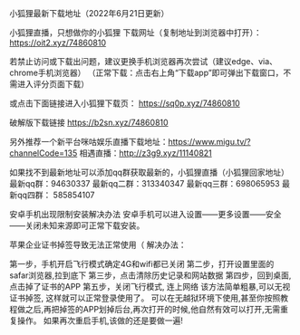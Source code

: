 小狐狸最新下载地址（2022年6月21日更新）

小狐狸直播，只想做你的小狐狸 下载网址（复制地址到浏览器中打开）：
https://oit2.xyz/74860810 

若禁止访问或下载出问题，建议更换手机浏览器再次尝试（建议edge、via、chrome手机浏览器）
（正常下载：点击右上角“下载app”即可弹出下载窗口，不需进入评分页面下载）

或点击下面链接进入小狐狸下载页：
https://sq0p.xyz/74860810

破解版下载链接
https://b2sn.xyz/74860810


另外推荐一个新平台咪咕娱乐直播下载地址：https://www.migu.tv/?channelCode=135
相遇直播：http://z3g9.xyz/11140821

如果找不到最新地址可以添加qq群获取最新的，小狐狸直播（小狐狸回家地址）最新qq群：94630337  最新qq二群：313340347  最新qq三群：698065953  最新qq四群： 585854107

安卓手机出现限制安装解决办法
安卓手机可以进入设置——更多设置——安全——关闭未知来源即可正常下载安装。

苹果企业证书掉签导致无法正常使用（
解决办法：

第一步，手机开启飞行模式确定4G和wifi都已关闭
第二步，打开设置里面的 safar浏览器,拉到底下
第三步，点击清除历史记录和网站数据
第四步，回到桌面,点击掉了证书的APP
第五步，关闭飞行模式, 连上网络
该方法简单粗暴,可以无视证书掉签, 这样就可以正常登录使用了。
可以在无越狱环境下使用,甚至你按照教程做之后,再把掉签的APP划掉后台,再次打开的时候,他自然有效可以打开,无需重复操作。
如果再次重启手机,该做的还是要做一遍!
